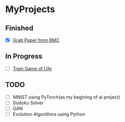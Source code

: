 # MyProjects

## Finished

- [x] [Grab Paper from BMC](../grab_paper_from_bmc)


## In Progress

- [ ] [Train Game of Life](../game_of_life)

## TODO

- [ ] MNIST using PyTorch(as my begining of ai project)
- [ ] Sudoku Solver
- [ ] GAN
- [ ] Evolution Algorithms using Python